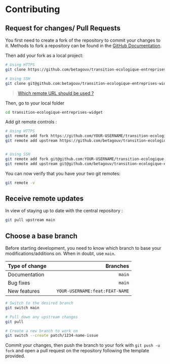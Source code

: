 # Contributing

## Request for changes/ Pull Requests

You first need to create a fork of the repository to commit your changes to it. Methods to fork a repository can be found in the [GitHub Documentation](https://docs.github.com/en/get-started/quickstart/fork-a-repo).

Then add your fork as a local project:

```sh
# Using HTTPS
git clone https://github.com/betagouv/transition-ecologique-entreprises-widget

# Using SSH
git clone git@github.com:betagouv/transition-ecologique-entreprises-widget.git
```

> [Which remote URL should be used ?](https://docs.github.com/en/get-started/getting-started-with-git/about-remote-repositories)

Then, go to your local folder

```sh
cd transition-ecologique-entreprises-widget
```

Add git remote controls :

```sh
# Using HTTPS
git remote add fork https://github.com/YOUR-USERNAME/transition-ecologique-entreprises-widget
git remote add upstream https://github.com/betagouv/transition-ecologique-entreprises-widget


# Using SSH
git remote add fork git@github.com:YOUR-USERNAME/transition-ecologique-entreprises-widget
git remote add upstream git@github.com/betagouv/transition-ecologique-entreprises-widget
```

You can now verify that you have your two git remotes:

```sh
git remote -v
```

## Receive remote updates
In view of staying up to date with the central repository :

```sh
git pull upstream main
```

## Choose a base branch
Before starting development, you need to know which branch to base your modifications/additions on. When in doubt, use `main`.

| Type of change                |           | Branches              |
| :------------------           |:---------:| ---------------------:|
| Documentation                 |           | `main`              |
| Bug fixes                     |           | `main`              |
| New features                  |           | `YOUR-USERNAME:feat:FEAT-NAME` |

```sh
# Switch to the desired branch
git switch main

# Pull down any upstream changes
git pull

# Create a new branch to work on
git switch --create patch/1234-name-issue
```

Commit your changes, then push the branch to your fork with `git push -u fork` and open a pull request on the repository following the template provided.